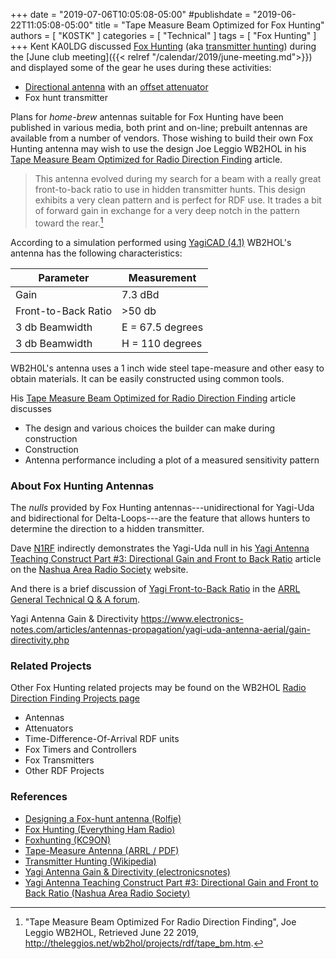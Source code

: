 +++
date = "2019-07-06T10:05:08-05:00"
#publishdate = "2019-06-22T11:05:08-05:00"
title = "Tape Measure Beam Optimized for Fox Hunting"
authors = [ "K0STK" ]
categories = [ "Technical" ]
tags = [ "Fox Hunting" ]
+++
Kent KA0LDG discussed 
[Fox Hunting](https://www.everythinghamradio.com/2014/07/fox-hunting/)
(aka [transmitter hunting](https://en.wikipedia.org/wiki/Transmitter_hunting))
during the
[June club meeting]({{< relref "/calendar/2019/june-meeting.md">}}) and
displayed some of the gear he uses during these activities:

* [Directional antenna](https://en.wikipedia.org/wiki/Directional_antenna) with an [offset attenuator](https://nt1k.com/my-offset-attenuator-project/)
* Fox hunt transmitter

Plans for *home-brew* antennas suitable for Fox Hunting have been published in
various media, both print and on-line; prebuilt antennas are available from a
number of vendors.  Those wishing to build their own Fox Hunting antenna may
wish to use the design Joe Leggio WB2HOL in his
[Tape Measure Beam Optimized for Radio Direction Finding](http://theleggios.net/wb2hol/projects/rdf/tape_bm.htm)
article.

<!--more-->

>This antenna evolved during my search for a beam with a really great
>front-to-back ratio to use in hidden transmitter hunts. This design exhibits
>a very clean pattern and is perfect for RDF use. It trades a bit of forward
>gain in exchange for a very deep notch in the pattern toward the rear.[^2]

[^2]: "Tape Measure Beam Optimized For Radio Direction Finding", Joe Leggio WB2HOL, Retrieved June 22 2019, http://theleggios.net/wb2hol/projects/rdf/tape_bm.htm.

According to a simulation performed using
[YagiCAD \(4.1\)](https://www.yagicad.com/) WB2HOL's antenna has the
following characteristics:

Parameter | Measurement
---|---
Gain | 7.3 dBd
Front-to-Back Ratio | >50 db
3 db Beamwidth | E = 67.5 degrees
3 db Beamwidth | H = 110 degrees

WB2H0L's antenna uses a 1 inch wide steel tape-measure and other easy to
obtain materials. It can be easily constructed using common tools.

His 
[Tape Measure Beam Optimized for Radio Direction Finding](http://theleggios.net/wb2hol/projects/rdf/tape_bm.htm)
article discusses

* The design and various choices the builder can make during construction
* Construction
* Antenna performance including a plot of a measured sensitivity pattern

### About Fox Hunting Antennas 

The *nulls* provided by Fox Hunting antennas---unidirectional for Yagi-Uda and
bidirectional for Delta-Loops---are the feature that allows hunters to
determine the direction to a hidden transmitter.

Dave
[N1RF](https://www.qrz.com/db/N1RF/) indirectly demonstrates the Yagi-Uda null in his
[Yagi Antenna Teaching Construct Part #3: Directional Gain and Front to Back Ratio](https://www.n1fd.org/2016/11/08/yagi-antenna-3/) article on the
[Nashua Area Radio Society](https://www.n1fd.org/) website.

And there is a brief discussion of 
[Yagi Front-to-Back Ratio](http://www.arrl.org/forum/topics/view/118) in the
[ARRL General Technical Q & A forum](http://www.arrl.org/forum/categories/view/7).

Yagi Antenna Gain & Directivity
https://www.electronics-notes.com/articles/antennas-propagation/yagi-uda-antenna-aerial/gain-directivity.php

### Related Projects

Other Fox Hunting related projects may be found on the WB2HOL
[Radio Direction Finding Projects page](http://theleggios.net/wb2hol/projects/rdf/rdf.htm)

* Antennas
* Attenuators
* Time-Difference-Of-Arrival RDF units
* Fox Timers and Controllers
* Fox Transmitters
* Other RDF Projects

### References

* [Designing a Fox-hunt antenna \(Rolfje\)](https://rolfje.wordpress.com/2016/06/19/designing-a-fox-hunt-antenna/)
* [Fox Hunting \(Everything Ham Radio\)](https://www.everythinghamradio.com/2014/07/fox-hunting/)
* [Foxhunting \(KC9ON\)](https://kc9on.com/ham-radio/fox-hunting/)
* [Tape-Measure Antenna \(ARRL / PDF\)](http://www.arrl.org/files/file/ETP/The%20tape%20measure%20antenna.pdf)
* [Transmitter Hunting \(Wikipedia\)](https://en.wikipedia.org/wiki/Transmitter_hunting)
* [Yagi Antenna Gain & Directivity \(electronicsnotes\)](https://www.electronics-notes.com/articles/antennas-propagation/yagi-uda-antenna-aerial/gain-directivity.php)
* [Yagi Antenna Teaching Construct Part #3: Directional Gain and Front to Back Ratio \(Nashua Area Radio Society\)](https://www.n1fd.org/2016/11/08/yagi-antenna-3/)

